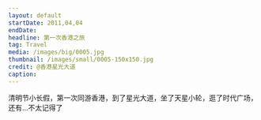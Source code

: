 ```yaml
---
layout: default
startDate: 2011,04,04
endDate: 
headline: 第一次香港之旅
tag: Travel
media: /images/big/0005.jpg
thumbnail: /images/small/0005-150x150.jpg
credit: @香港星光大道
caption: 
---
```

清明节小长假，第一次同游香港，到了星光大道，坐了天星小轮，逛了时代广场，还有…不太记得了